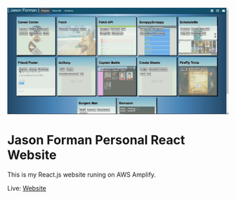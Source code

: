 
![jrforman.com](/src/assets/jrforman.jpg)
# Jason Forman Personal React Website

This is my React.js website runing on AWS Amplify. 

Live: [Website](https://www.jrforman.com)